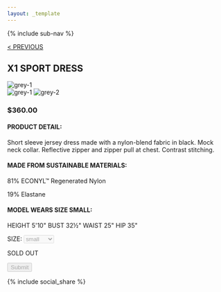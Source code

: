 ```yaml
---
layout: _template
---
```

{% include sub-nav %}

<div>
	<a href="../neon">< PREVIOUS </a>
</div>

## X1 SPORT DRESS

<img src="" alt="grey-1">

<div>
	<img src="" alt="grey-1">
	<img src="" alt="grey-2">
</div>

### $360.00

#### PRODUCT DETAIL:

Short sleeve jersey dress made with a nylon-blend fabric in black. Mock neck collar. Reflective zipper and zipper pull at chest. Contrast stitching.

#### MADE FROM SUSTAINABLE MATERIALS:

81% ECONYL™ Regenerated Nylon

19% Elastane

#### MODEL WEARS SIZE SMALL:

HEIGHT 5'10" BUST 32½" WAIST 25" HIP 35"

<form action="" disable>
	<label for="size">SIZE:</label>
	<select disabled>
		<option value="small">small</option>
		<option value="medium">medium</option>
		<option value="large">large</option>
	</select>
	<p>SOLD OUT</p>
	<input type="submit" disabled>
</form>

{% include social_share %}